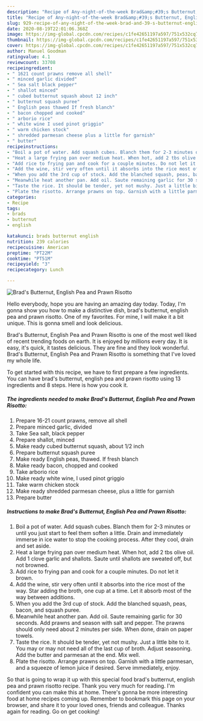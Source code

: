 ```yaml
---
description: "Recipe of Any-night-of-the-week Brad&amp;#39;s Butternut, English Pea and Prawn Risotto"
title: "Recipe of Any-night-of-the-week Brad&amp;#39;s Butternut, English Pea and Prawn Risotto"
slug: 929-recipe-of-any-night-of-the-week-brad-and-39-s-butternut-english-pea-and-prawn-risotto
date: 2020-08-19T22:01:06.368Z
image: https://img-global.cpcdn.com/recipes/c1fe42651197a597/751x532cq70/brads-butternut-english-pea-and-prawn-risotto-recipe-main-photo.jpg
thumbnail: https://img-global.cpcdn.com/recipes/c1fe42651197a597/751x532cq70/brads-butternut-english-pea-and-prawn-risotto-recipe-main-photo.jpg
cover: https://img-global.cpcdn.com/recipes/c1fe42651197a597/751x532cq70/brads-butternut-english-pea-and-prawn-risotto-recipe-main-photo.jpg
author: Manuel Goodman
ratingvalue: 4.1
reviewcount: 33708
recipeingredient:
- " 1621 count prawns remove all shell"
- " minced garlic divided"
- " Sea salt black pepper"
- " shallot minced"
- " cubed butternut squash about 12 inch"
- " butternut squash puree"
- " English peas thawed If fresh blanch"
- " bacon chopped and cooked"
- " arborio rice"
- " white wine I used pinot griggio"
- " warm chicken stock"
- " shredded parmesan cheese plus a little for garnish"
- " butter"
recipeinstructions:
- "Boil a pot of water. Add squash cubes. Blanch them for 2-3 minutes or until you just start to feel them soften a little. Drain and immediately immerse in ice water to stop the cooking process. After they cool, drain and set aside."
- "Heat a large frying pan over medium heat. When hot, add 2 tbs olive oil. Add 1 clove garlic and shallots. Saute until shallots are sweated off, but not browned."
- "Add rice to frying pan and cook for a couple minutes. Do not let it brown."
- "Add the wine, stir very often until it absorbs into the rice most of the way. Star adding the broth, one cup at a time. Let it absorb most of the way between additions."
- "When you add the 3rd cup of stock. Add the blanched squash, peas, bacon, and squash puree."
- "Meanwhile heat another pan. Add oil. Saute remaining garlic for 30 seconds. Add prawns and season with salt and pepper. The prawns should only need about 2 minutes per side. When done, drain on paper towels."
- "Taste the rice. It should be tender, yet not mushy. Just a little bite to it. You may or may not need all of the last cup of broth. Adjust seasoning. Add the butter and parmesan at the end. Mix well."
- "Plate the risotto. Arrange prawns on top. Garnish with a little parmesan, and a squeeze of lemon juice if desired. Serve immediately, enjoy."
categories:
- Recipe
tags:
- brads
- butternut
- english

katakunci: brads butternut english 
nutrition: 239 calories
recipecuisine: American
preptime: "PT22M"
cooktime: "PT51M"
recipeyield: "3"
recipecategory: Lunch

---
```



![Brad&#39;s Butternut, English Pea and Prawn Risotto](https://img-global.cpcdn.com/recipes/c1fe42651197a597/751x532cq70/brads-butternut-english-pea-and-prawn-risotto-recipe-main-photo.jpg)

Hello everybody, hope you are having an amazing day today. Today, I'm gonna show you how to make a distinctive dish, brad&#39;s butternut, english pea and prawn risotto. One of my favorites. For mine, I will make it a bit unique. This is gonna smell and look delicious.

Brad&#39;s Butternut, English Pea and Prawn Risotto is one of the most well liked of recent trending foods on earth. It is enjoyed by millions every day. It is easy, it's quick, it tastes delicious. They are fine and they look wonderful. Brad&#39;s Butternut, English Pea and Prawn Risotto is something that I've loved my whole life.




To get started with this recipe, we have to first prepare a few ingredients. You can have brad&#39;s butternut, english pea and prawn risotto using 13 ingredients and 8 steps. Here is how you cook it.

<!--inarticleads1-->

##### The ingredients needed to make Brad&#39;s Butternut, English Pea and Prawn Risotto:

1. Prepare  16-21 count prawns, remove all shell
1. Prepare  minced garlic, divided
1. Take  Sea salt, black pepper
1. Prepare  shallot, minced
1. Make ready  cubed butternut squash, about 1/2 inch
1. Prepare  butternut squash puree
1. Make ready  English peas, thawed. If fresh blanch
1. Make ready  bacon, chopped and cooked
1. Take  arborio rice
1. Make ready  white wine, I used pinot griggio
1. Take  warm chicken stock
1. Make ready  shredded parmesan cheese, plus a little for garnish
1. Prepare  butter




<!--inarticleads2-->

##### Instructions to make Brad&#39;s Butternut, English Pea and Prawn Risotto:

1. Boil a pot of water. Add squash cubes. Blanch them for 2-3 minutes or until you just start to feel them soften a little. Drain and immediately immerse in ice water to stop the cooking process. After they cool, drain and set aside.
1. Heat a large frying pan over medium heat. When hot, add 2 tbs olive oil. Add 1 clove garlic and shallots. Saute until shallots are sweated off, but not browned.
1. Add rice to frying pan and cook for a couple minutes. Do not let it brown.
1. Add the wine, stir very often until it absorbs into the rice most of the way. Star adding the broth, one cup at a time. Let it absorb most of the way between additions.
1. When you add the 3rd cup of stock. Add the blanched squash, peas, bacon, and squash puree.
1. Meanwhile heat another pan. Add oil. Saute remaining garlic for 30 seconds. Add prawns and season with salt and pepper. The prawns should only need about 2 minutes per side. When done, drain on paper towels.
1. Taste the rice. It should be tender, yet not mushy. Just a little bite to it. You may or may not need all of the last cup of broth. Adjust seasoning. Add the butter and parmesan at the end. Mix well.
1. Plate the risotto. Arrange prawns on top. Garnish with a little parmesan, and a squeeze of lemon juice if desired. Serve immediately, enjoy.




So that is going to wrap it up with this special food brad&#39;s butternut, english pea and prawn risotto recipe. Thank you very much for reading. I'm confident you can make this at home. There's gonna be more interesting food at home recipes coming up. Remember to bookmark this page on your browser, and share it to your loved ones, friends and colleague. Thanks again for reading. Go on get cooking!
